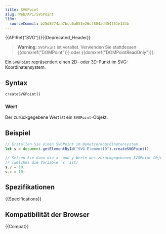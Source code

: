 ```yaml
---
title: SVGPoint
slug: Web/API/SVGPoint
l10n:
  sourceCommit: b25d8774aa7bcc6a053e26cf804ad454f51e134b
---
```


{{APIRef("SVG")}}{{Deprecated_Header}}

> **Warning:** `SVGPoint` ist veraltet.
> Verwenden Sie stattdessen {{domxref("DOMPoint")}} oder {{domxref("DOMPointReadOnly")}}.

Ein `SVGPoint` repräsentiert einen 2D- oder 3D-Punkt im SVG-Koordinatensystem.

## Syntax

```js-nolint
createSVGPoint()
```

### Wert

Der zurückgegebene Wert ist ein `SVGPoint`-Objekt.

## Beispiel

```js
// Erstellen Sie einen SVGPoint im Benutzerkoordinatensystem
let s = document.getElementById("SVG-ElementID").createSVGPoint();

// Setzen Sie dann die x- und y-Werte des zurückgegebenen SVGPoint-Objekts
// (welches die Variable `s` ist)
s.y = 10;
s.x = 10;
```

## Spezifikationen

{{Specifications}}

## Kompatibilität der Browser

{{Compat}}
